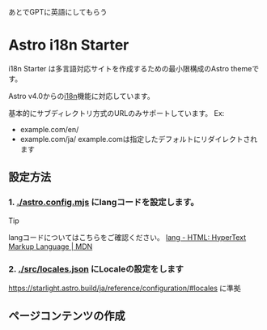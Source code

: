 あとでGPTに英語にしてもらう
# Astro i18n Starter

i18n Starter は多言語対応サイトを作成するための最小限構成のAstro themeです。

Astro v4.0からの[i18n](https://docs.astro.build/en/guides/internationalization/)機能に対応しています。

基本的にサブディレクトリ方式のURLのみサポートしています。
Ex:
- example.com/en/
- example.com/ja/
example.comは指定したデフォルトにリダイレクトされます


## 設定方法

### 1. [./astro.config.mjs](./astro.config.mjs) にlangコードを設定します。

> [!TIP]
> langコードについてはこちらをご確認ください。
> [lang - HTML: HyperText Markup Language | MDN](https://developer.mozilla.org/en-US/docs/Web/HTML/Global_attributes/lang)

### 2. [./src/locales.json](./src/locales.json) にLocaleの設定をします
https://starlight.astro.build/ja/reference/configuration/#locales に準拠


## ページコンテンツの作成
